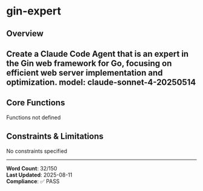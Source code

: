 # gin-expert

## Overview

Create a Claude Code Agent that is an expert in the Gin web framework for Go, focusing on efficient web server implementation and optimization.
model: claude-sonnet-4-20250514
---

## Core Functions

Functions not defined

## Constraints & Limitations

No constraints specified



---
**Word Count**: 32/150  
**Last Updated**: 2025-08-11  
**Compliance**: ✅ PASS